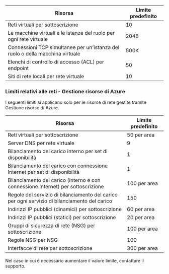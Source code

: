 
| Risorsa | Limite predefinito
--- | ---
| Reti virtuali per sottoscrizione | 10
| Le macchine virtuali e le istanze del ruolo per ogni rete virtuale | 2048
| Connessioni TCP simultanee per un'istanza del ruolo o della macchina virtuale | 500K
| Elenchi di controllo di accesso (ACL) per endpoint | 50
| Siti di rete locali per rete virtuale | 10

### Limiti relativi alle reti - Gestione risorse di Azure

I seguenti limiti si applicano solo per le risorse di rete gestite tramite Gestione risorse di Azure.

| Risorsa | Limite predefinito
--- | ---
| Reti virtuali per sottoscrizione | 50 per area
| Server DNS per rete virtuale | 9
| Bilanciamento del carico interno per set di disponibilità | 1
| Bilanciamento del carico con connessione Internet per set di disponibilità | 1
| Bilanciamento del carico (interno e con connessione Internet) per sottoscrizione | 100 per area
| Regole del servizio di bilanciamento del carico per ogni servizio di bilanciamento del carico | 150
| Indirizzi IP pubblici (dinamici) per sottoscrizione | 60 per area
| Indirizzi IP pubblici (statici) per sottoscrizione | 20 per area
| Gruppi di sicurezza di rete (NSG) per sottoscrizione | 100 per area
| Regole NSG per NSG | 100
| Interfacce di rete per sottoscrizione | 300 per area

Nel caso in cui è necessario aumentare il valore limite, contattare il supporto.

<!---HONumber=August15_HO6-->